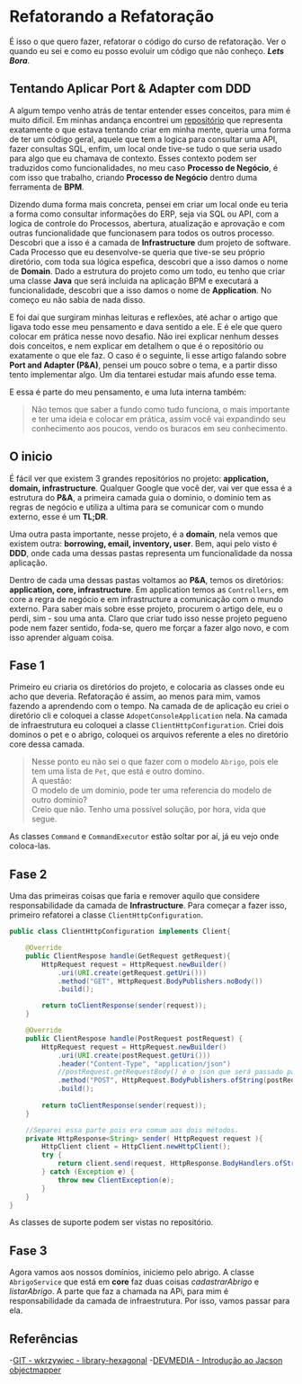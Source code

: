 # Refatorando a Refatoração

É isso o que quero fazer, refatorar o código do curso de refatoração. Ver o quando eu sei e como eu posso evoluir um código que não conheço. ***Lets Bora***.

## Tentando Aplicar Port & Adapter com DDD

A algum tempo venho atrás de tentar entender esses conceitos, para mim é muito dificil. Em minhas andança encontrei um [repositório](https://github.com/wkrzywiec/library-hexagonal) que representa exatamente o que estava tentando criar em minha mente, queria uma forma de ter um código geral, aquele que tem a logica para consultar uma API, fazer consultas SQL, enfim, um local onde tive-se tudo o que seria usado para algo que eu chamava de contexto. Esses contexto podem ser traduzidos como funcionalidades, no meu caso **Processo de Negócio**, é com isso que trabalho, criando **Processo de Negócio** dentro duma ferramenta de **BPM**.

Dizendo duma forma mais concreta, pensei em criar um local onde eu teria a forma como consultar informações do ERP, seja via SQL ou API, com a logica de controle do Processos, abertura, atualização e aprovação e com outras funcionalidade que funcionasem para todos os outros processo. Descobri que a isso é a camada de **Infrastructure** dum projeto de software. Cada Processo que eu desenvolve-se queria que tive-se seu próprio diretório, com toda sua lógica espefica, descobri que a isso damos o nome de **Domain**. Dado a estrutura do projeto como um todo, eu tenho que criar uma classe **Java** que será incluida na aplicação BPM e executará a funcionalidade, descobri que a isso damos o nome de **Application**. No começo eu não sabia de nada disso.

E foi daí que surgiram minhas leituras e reflexões, até achar o artigo que ligava todo esse meu pensamento e dava sentido a ele. E é ele que quero colocar em prática nesse novo desafio. Não irei explicar nenhum desses dois conceitos, e nem explicar em detalhem o que é o repositório ou exatamente o que ele faz. O caso é o seguinte, li esse artigo falando sobre **Port and Adapter (P&A)**, pensei um pouco sobre o tema, e a partir disso tento implementar algo. Um dia tentarei estudar mais afundo esse tema.

E essa é parte do meu pensamento, e uma luta interna também:

>Não temos que saber a fundo como tudo funciona, o mais importante e ter uma ideia e colocar em prática, assim você vai expandindo seu conhecimento aos poucos, vendo os buracos em seu conhecimento.

## O inicio

É fácil ver que existem 3 grandes repositórios no projeto: **application, domain, infrastructure**. Qualquer Google que você der, vai ver que essa é a estrutura do **P&A**, a primeira camada guia o dominio, o dominio tem as regras de negócio e utiliza a ultima para se comunicar com o mundo externo, esse é um **TL;DR**.

Uma outra pasta importante, nesse projeto, é a **domain**, nela vemos que existem outra: **borrowing, email, inventory, user**. Bem, aqui pelo visto é **DDD**, onde cada uma dessas pastas representa um funcionalidade da nossa aplicação.

Dentro de cada uma dessas pastas voltamos ao **P&A**, temos os diretórios: **application, core, infrastructure**. Em application temos as `Controllers`, em core a regra de negócio e em infrastructure a comunicação com o mundo externo. Para saber mais sobre esse projeto, procurem o artigo dele, eu o perdi, sim - sou uma anta. Claro que criar tudo isso nesse projeto pegueno pode nem fazer sentido, foda-se, quero me forçar a fazer algo novo, e com isso aprender alguam coisa.

## Fase 1

Primeiro eu criaria os diretórios do projeto, e colocaria as classes onde eu acho que deveria. Refatoração é assim, ao menos para mim, vamos fazendo a aprendendo com o tempo. Na camada de de aplicação eu criei o diretório cli e coloquei a classe `AdopetConsoleApplication` nela. Na camada de infraestrutura eu coloquei a classe `ClientHttpConfiguration`. Criei dois dominos o pet e o abrigo, coloquei os arquivos referente a eles no diretório core dessa camada.

>Nesse ponto eu não sei o que fazer com o modelo `Abrigo`, pois ele tem uma lista de `Pet`, que está e outro domino.  
A questão:  
O modelo de um dominio, pode ter uma referencia do modelo de outro dominio?  
Creio que não. Tenho uma possível solução, por hora, vida que segue.

As classes `Command` e `CommandExecutor` estão soltar por aí, já eu vejo onde coloca-las.

## Fase 2

Uma das primeiras coisas que faria e remover aquilo que considere responsabilidade da camada de **Infrastructure**.
Para começar a fazer isso, primeiro refatorei a classe `ClientHttpConfiguration`.

```java
public class ClientHttpConfiguration implements Client{

    @Override
    public ClientRespose handle(GetRequest getRequest){        
        HttpRequest request = HttpRequest.newBuilder()
            .uri(URI.create(getRequest.getUri()))
            .method("GET", HttpRequest.BodyPublishers.noBody())
            .build();

        return toClientResponse(sender(request));
    }

    @Override
    public ClientRespose handle(PostRequest postRequest) {       
        HttpRequest request = HttpRequest.newBuilder()
            .uri(URI.create(postRequest.getUri()))
            .header("Content-Type", "application/json")
            //postRequest.getRequestBody() é o json que será passado para o post
            .method("POST", HttpRequest.BodyPublishers.ofString(postRequest.getRequestBody()))
            .build();
       
        return toClientResponse(sender(request));
    }

    //Separei essa parte pois era comum aos dois métodos.
    private HttpResponse<String> sender( HttpRequest request ){
        HttpClient client = HttpClient.newHttpClient();
        try {
            return client.send(request, HttpResponse.BodyHandlers.ofString());
        } catch (Exception e) {
            throw new ClientException(e);
        }
    }
}
```

As classes de suporte podem ser vistas no repositório.

## Fase 3

Agora vamos aos nossos domínios, iniciemo pelo abrigo. A classe `AbrigoService` que está em **core** faz duas coisas *cadastrarAbrigo* e *listarAbrigo*. A parte que faz a chamada na APi, para mim é responsabilidade da camada de infraestrutura. Por isso, vamos passar para ela.

## Referências

-[GIT - wkrzywiec - library-hexagonal](https://github.com/wkrzywiec/library-hexagonal)
-[DEVMEDIA - Introdução ao Jacson objectmapper](https://www.devmedia.com.br/introducao-ao-jackson-objectmapper/43174)
